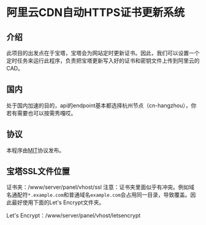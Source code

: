 # 阿里云CDN自动HTTPS证书更新系统
## 介绍
此项目的出发点在于宝塔，宝塔会为网站定时更新证书。因此，我们可以设置一个定时任务来运行此程序，负责把宝塔更新写入好的证书和密钥文件上传到阿里云的CAD。

## 国内
处于国内加速的目的，api的endpoint基本都选择杭州节点（cn-hangzhou），你若有需要也可以按需秀嘎哎。

## 协议
本程序由[MIT](./LICENSE)协议发布。

## 宝塔SSL文件位置
证书夹：/www/server/panel/vhost/ssl
注意：证书夹里面似乎有冲突。例如域名通配符`*.example.com`和普通域名`example.com`会占用同一目录，导致覆盖。因此最好使用下面的Let's Encrypt文件夹。

Let's Encrypt：/www/server/panel/vhost/letsencrypt
